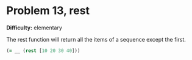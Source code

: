 # Problem 13, rest

**Difficulty:** elementary

The rest function will return all the items of a sequence except the first.

```clj
(= __ (rest [10 20 30 40]))
```
